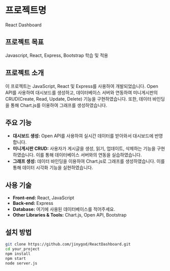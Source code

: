 # 프로젝트명

React Dashboard

## 프로젝트 목표

Javascript, React, Express, Bootstrap 학습 및 적용

## 프로젝트 소개

이 프로젝트는 JavaScript, React 및 Express를 사용하여 개발되었습니다. Open API를 사용하여 대시보드를 생성하고, 데이터베이스 서버와 연동하여 미니게시판의 CRUD(Create, Read, Update, Delete) 기능을 구현하였습니다. 또한, 데이터 바인딩을 통해 Chart.js를 이용하여 그래프를 생성하였습니다.

## 주요 기능

- **대시보드 생성:** Open API를 사용하여 실시간 데이터를 받아와서 대시보드에 반영합니다.
- **미니게시판 CRUD:** 사용자가 게시글을 생성, 읽기, 업데이트, 삭제하는 기능을 구현하였습니다. 이를 통해 데이터베이스 서버와의 연동을 실습하였습니다.
- **그래프 생성:** 데이터 바인딩을 이용하여 Chart.js로 그래프를 생성하였습니다. 이를 통해 데이터 시각화 기능을 실현하였습니다.

## 사용 기술

- **Front-end:** React, JavaScript
- **Back-end:** Express
- **Database:** 여기에 사용된 데이터베이스를 적어주세요.
- **Other Libraries & Tools:** Chart.js, Open API, Bootstrap

## 설치 방법

```sh
git clone https://github.com/jinygod/ReactDashboard.git
cd your_project
npm install
npm start
node server.js
